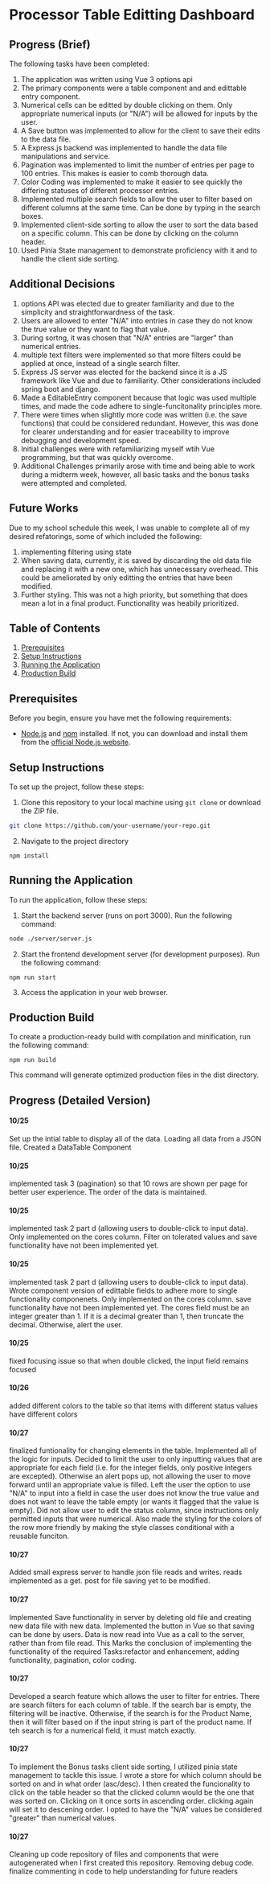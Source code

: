 # Processor Table Editting Dashboard

## Progress (Brief)
The following tasks have been completed:

1. The application was written using Vue 3 options api
2. The primary components were a table component and and edittable entry component. 
3. Numerical cells can be editted by double clicking on them. Only appropriate numerical inputs (or "N/A") will be allowed for inputs by the user.
4. A Save button was implemented to allow for the client to save their edits to the data file.
5. A Express.js backend was implemented to handle the data file manipulations and service.
6. Pagination was implemented to limit the number of entries per page to 100 entries. This makes is easier to comb thorough data.
7. Color Coding was implemented to make it easier to see quickly the differing statuses of different processor entries.
8. Implemented multiple search fields to allow the user to filter based on different columns at the same time. Can be done by typing in the search boxes.
9. Implemented client-side sorting to allow the user to sort the data based on a specific column. This can be done by clicking on the column header.
10. Used Pinia State management to demonstrate proficiency with it and to handle the client side sorting.

## Additional Decisions
1. options API was elected due to greater familiarity and due to the simplicity and straightforwardness of the task.
2. Users are allowed to enter "N/A" into entries in case they do not know the true value or they want to flag that value.
3. During sortng, it was chosen that "N/A" entries are "larger" than numerical entries.
4. multiple text filters were implemented so that more filters could be applied at once, instead of a single search filter.
5. Express JS server was elected for the backend since it is a JS framework like Vue and due to familiarity. Other considerations included spring boot and django.
6. Made a EditableEntry component because that logic was used multiple times, and made the code adhere to single-funcitonality principles more.
7. There were times when slightly more code was written (i.e. the save functions) that could be considered redundant. However, this was done for clearer understanding and for easier traceability to improve debugging and development speed. 
8. Initial challenges were with refamiliarizing myself wtih Vue programming, but that was quickly overcome.
9. Additional Challenges primarily arose with time and being able to work during a midterm week, however, all basic tasks and the bonus tasks were attempted and completed.

## Future Works
Due to my school schedule this week, I was unable to complete all of my desired refatorings, some of which included the following:

1. implementing filtering using state
2. When saving data, currently, it is saved by discarding the old data file and replacing it with a new one, which has unnecessary overhead. This could be ameliorated by only editting the entries that have been modified.
3. Further styling. This was not a high priority, but something that does mean a lot in a final product. Functionality was heabily prioritized.

## Table of Contents

1. [Prerequisites](#prerequisites)
2. [Setup Instructions](#setup-instructions)
3. [Running the Application](#running-the-application)
4. [Production Build](#production-build)

## Prerequisites

Before you begin, ensure you have met the following requirements:

- [Node.js](https://nodejs.org/) and [npm](https://www.npmjs.com/) installed. If not, you can download and install them from the [official Node.js website](https://nodejs.org/).

## Setup Instructions

To set up the project, follow these steps:

1. Clone this repository to your local machine using `git clone` or download the ZIP file.

```bash
git clone https://github.com/your-username/your-repo.git
```
2. Navigate to the project directory
```
npm install
```

## Running the Application

To run the application, follow these steps:

1. Start the backend server (runs on port 3000). Run the following command:
```bash
node ./server/server.js
```
2. Start the frontend development server (for development purposes). Run the following command:
```
npm run start
```
3. Access the application in your web browser.

## Production Build

To create a production-ready build with compilation and minification, run the following command:
```
npm run build
```
This command will generate optimized production files in the dist directory.


## Progress (Detailed Version)

#### 10/25
 Set up the intial table to display all of the data. Loading all data from a JSON file. Created a DataTable Component

#### 10/25
 implemented task 3 (pagination) so that 10 rows are shown per page for better user experience. The order of the data is maintained.
 
#### 10/25
 implemented task 2 part d (allowing users to double-click to input data). Only implemented on the cores column. Filter on tolerated values and save functionality have not been implemented yet.

#### 10/25
 implemented task 2 part d (allowing users to double-click to input data). Wrote component version of edittable fields to adhere more to single functionality componenets. Only implemented on the cores column. save functionality have not been implemented yet. The cores field must be an integer greater than 1. If it is a decimal greater than 1, then truncate the decimal. Otherwise, alert the user.

 #### 10/25
fixed focusing issue so that when double clicked, the input field remains focused

#### 10/26
added different colors to the table so that items with different status values have different colors

#### 10/27
finalized funtionality for changing elements in the table. Implemented all of the logic for inputs. Decided to limit the user to only inputting values that are appropriate for each field (i.e. for the integer fields, only positive integers are excepted). Otherwise an alert pops up, not allowing the user to move forward until an appropriate value is filled.
Left the user the option to use "N/A" to input into a field in case the user does not know the true value and does not want to leave the table empty (or wants it flagged that the value is empty).
Did not allow user to edit the status column, since instructions only permitted inputs that were numerical.
Also made the styling for the colors of the row more friendly by making the style classes conditional with a reusable funciton.

#### 10/27
Added small express server to handle json file reads and writes. reads implemented as a get. post for file saving yet to be modified.


#### 10/27
Implemented Save functionality in server by deleting old file and creating new data file with new data. Implemented the button in Vue so that saving can be done by users. Data is now read into Vue as a call to the server, rather than from file read.
This Marks the conclusion of implementing the functionality of the required Tasks:refactor and enhancement, adding functionality, pagination, color coding.


#### 10/27
Developed a search feature which allows the user to filter for entries. There are search filters for each column of table. If the search bar is empty, the filtering will be inactive. Otherwise, if the search is for the Product Name, then it will filter based on if the input string is part of the product name. If teh search is for a numerical field, it must match exactly.


#### 10/27
To implement the Bonus tasks client side sorting, I utilized pinia state management to tackle this issue. I wrote a store for which column should be sorted on and in what order (asc/desc). I then created the funcionality to click on the table header so that the clicked column would be the one that was sorted on. Clicking on it once sorts in ascending order. clicking again will set it to descening order. I opted to have the "N/A" values be considered "greater" than numerical values.


#### 10/27
Cleaning up code repository of files and components that were autogenerated when I first created this repository.
Removing debug code.
finalize commenting in code to help understanding for future readers